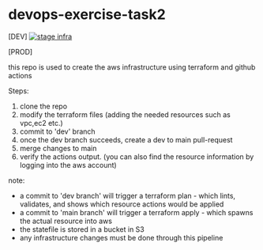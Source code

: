 # devops-exercise-task2

[DEV]
[![stage infra](https://github.com/ryancomia/devops-exercise-task2/actions/workflows/tf-plan.yml/badge.svg?branch=dev)](https://github.com/ryancomia/devops-exercise-task2/actions/workflows/tf-plan.yml)


[PROD]


this repo is used to create the aws infrastructure using terraform and github actions

Steps:

1. clone the repo
2. modify the terraform files (adding the needed resources such as vpc,ec2 etc.)
3. commit to 'dev' branch
4. once the dev branch succeeds, create a dev to main pull-request
5. merge changes to main
6. verify the actions output. (you can also find the resource information by logging into the aws account)

note: 
- a commit to 'dev branch' will trigger a terraform plan - which lints, validates, and shows which resource actions would be applied
- a commit to 'main branch' will trigger a terraform apply - which spawns the actual resource into aws
- the statefile is stored in a bucket in S3
- any infrastructure changes must be done through this pipeline